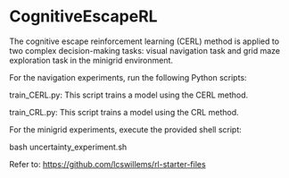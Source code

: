 # CognitiveEscapeRL

The cognitive escape reinforcement learning (CERL) method is applied to two complex decision-making tasks: visual navigation task and grid maze exploration task in the minigrid environment.

For the navigation experiments, run the following Python scripts:

train_CERL.py: This script trains a model using the CERL method.

train_CRL.py: This script trains a model using the CRL method.

For the minigrid experiments, execute the provided shell script:

bash uncertainty_experiment.sh

Refer to: https://github.com/lcswillems/rl-starter-files

